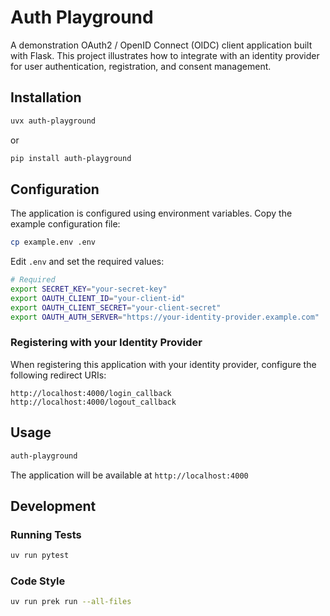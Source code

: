 # Auth Playground

A demonstration OAuth2 / OpenID Connect (OIDC) client application built with Flask.
This project illustrates how to integrate with an identity provider for user authentication, registration, and consent management.

## Installation


```bash
uvx auth-playground
```

or

```bash
pip install auth-playground
```

## Configuration

The application is configured using environment variables. Copy the example configuration file:

```bash
cp example.env .env
```

Edit `.env` and set the required values:

```bash
# Required
export SECRET_KEY="your-secret-key"
export OAUTH_CLIENT_ID="your-client-id"
export OAUTH_CLIENT_SECRET="your-client-secret"
export OAUTH_AUTH_SERVER="https://your-identity-provider.example.com"
```

### Registering with your Identity Provider

When registering this application with your identity provider, configure the following redirect URIs:

```
http://localhost:4000/login_callback
http://localhost:4000/logout_callback
```

## Usage

```bash
auth-playground
```

The application will be available at `http://localhost:4000`

## Development

### Running Tests

```bash
uv run pytest
```

### Code Style

```bash
uv run prek run --all-files
```
